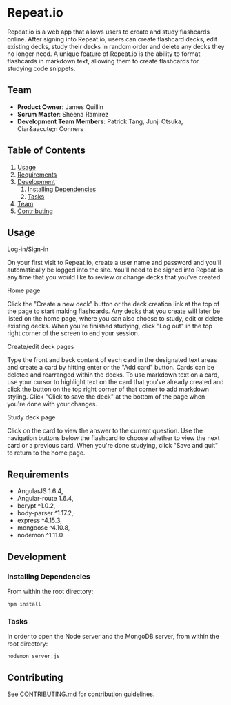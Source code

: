 # Repeat.io

Repeat.io is a web app that allows users to create and study flashcards online. After signing into Repeat.io, users can create flashcard decks, edit existing decks, study their decks in random order and delete any decks they no longer need. A unique feature of Repeat.io is the ability to format flashcards in markdown text, allowing them to create flashcards for studying code snippets.

## Team

  - __Product Owner__: James Quillin
  - __Scrum Master__: Sheena Ramirez
  - __Development Team Members__: Patrick Tang, Junji Otsuka, Ciar&‌aacute;n Conners

## Table of Contents

1. [Usage](#Usage)
2. [Requirements](#requirements)
3. [Development](#development)
    1. [Installing Dependencies](#installing-dependencies)
    2. [Tasks](#tasks)
4. [Team](#team)
5. [Contributing](#contributing)

## Usage

Log-in/Sign-in

On your first visit to Repeat.io, create a user name and password and you'll automatically be logged into the site. You'll need to be signed into Repeat.io any time that you would like to review or change decks that you've created.

Home page

Click the "Create a new deck" button or the deck creation link at the top of the page to start making flashcards. Any decks that you create will later be listed on the home page, where you can also choose to study, edit or delete existing decks. When you're finished studying, click "Log out" in the top right corner of the screen to end your session.

Create/edit deck pages

Type the front and back content of each card in the designated text areas and create a card by hitting enter or the "Add card" button. Cards can be deleted and rearranged within the decks. To use markdown text on a card, use your cursor to highlight text on the card that you've already created and click the button on the top right corner of that corner to add markdown styling. Click "Click to save the deck" at the bottom of the page when you're done with your changes.

Study deck page

Click on the card to view the answer to the current question. Use the navigation buttons below the flashcard to choose whether to view the next card or a previous card. When you're done studying, click "Save and quit" to return to the home page.

## Requirements

- AngularJS 1.6.4,
- Angular-route 1.6.4,
- bcrypt ^1.0.2,
- body-parser ^1.17.2,
- express ^4.15.3,
- mongoose ^4.10.8,
- nodemon ^1.11.0

## Development

### Installing Dependencies

From within the root directory:

```
npm install

```
### Tasks

In order to open the Node server and the MongoDB server, from within the root directory:

```
nodemon server.js

```

## Contributing

See [CONTRIBUTING.md](CONTRIBUTING.md) for contribution guidelines.
